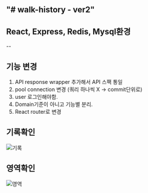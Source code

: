 "# walk-history - ver2" 
--
## React, Express, Redis, Mysql환경
--

## 기능 변경

1. API response wrapper 추가해서 API 스팩 통일
2. pool connection 변경 (쿼리 하나씩 X -> commit단위로)
3. user 로그인해야함.
4. Domain기준이 아니고 기능별 분리.
5. React router로 변경

## 기록확인
![기록](https://user-images.githubusercontent.com/47955803/149265856-4ac1b718-8f6b-40e5-84d4-62f762d146e0.png)

## 영역확인
![영역](https://user-images.githubusercontent.com/47955803/149265837-36dbcb3c-8d55-45c5-a981-2f5e13d22770.png)
